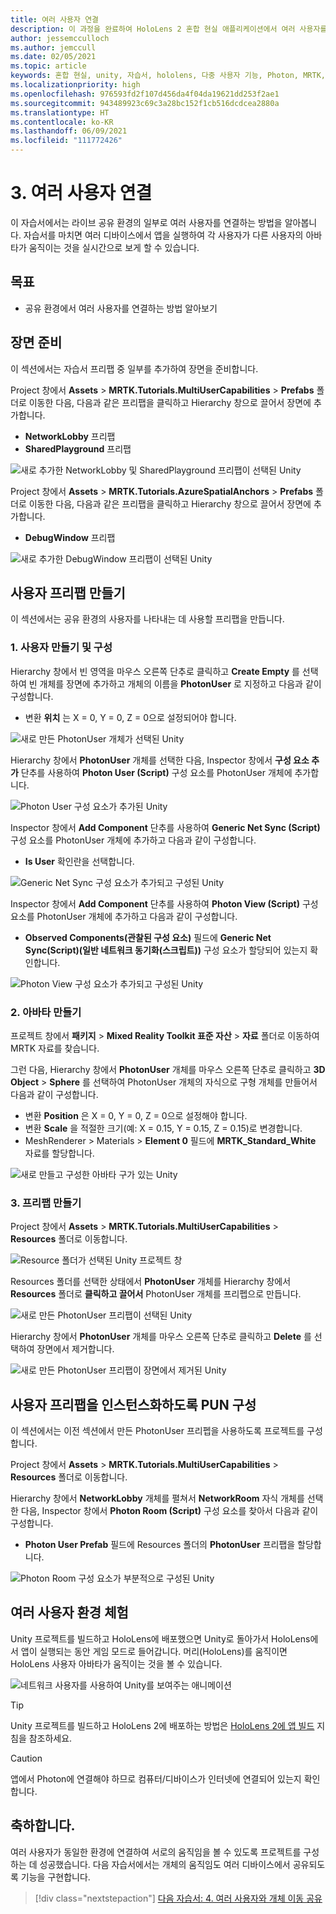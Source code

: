 ```yaml
---
title: 여러 사용자 연결
description: 이 과정을 완료하여 HoloLens 2 혼합 현실 애플리케이션에서 여러 사용자를 연결하는 방법을 알아봅니다.
author: jessemcculloch
ms.author: jemccull
ms.date: 02/05/2021
ms.topic: article
keywords: 혼합 현실, unity, 자습서, hololens, 다중 사용자 기능, Photon, MRTK, mixed reality toolkit, UWP, Azure spatial anchors
ms.localizationpriority: high
ms.openlocfilehash: 976593fd2f107d456da4f04da19621dd253f2ae1
ms.sourcegitcommit: 943489923c69c3a28bc152f1cb516dcdcea2880a
ms.translationtype: HT
ms.contentlocale: ko-KR
ms.lasthandoff: 06/09/2021
ms.locfileid: "111772426"
---
```

# <a name="3-connecting-multiple-users"></a>3. 여러 사용자 연결

이 자습서에서는 라이브 공유 환경의 일부로 여러 사용자를 연결하는 방법을 알아봅니다. 자습서를 마치면 여러 디바이스에서 앱을 실행하여 각 사용자가 다른 사용자의 아바타가 움직이는 것을 실시간으로 보게 할 수 있습니다.

## <a name="objectives"></a>목표

* 공유 환경에서 여러 사용자를 연결하는 방법 알아보기

## <a name="preparing-the-scene"></a>장면 준비

이 섹션에서는 자습서 프리팹 중 일부를 추가하여 장면을 준비합니다.

Project 창에서 **Assets** > **MRTK.Tutorials.MultiUserCapabilities** > **Prefabs** 폴더로 이동한 다음, 다음과 같은 프리팹을 클릭하고 Hierarchy 창으로 끌어서 장면에 추가합니다.

* **NetworkLobby** 프리팹
* **SharedPlayground** 프리팹

![새로 추가한 NetworkLobby 및 SharedPlayground 프리팹이 선택된 Unity](images/mr-learning-sharing/sharing-03-section1-step1-1.png)

Project 창에서 **Assets** > **MRTK.Tutorials.AzureSpatialAnchors** > **Prefabs** 폴더로 이동한 다음, 다음과 같은 프리팹을 클릭하고 Hierarchy 창으로 끌어서 장면에 추가합니다.

* **DebugWindow** 프리팹

![새로 추가한 DebugWindow 프리팹이 선택된 Unity](images/mr-learning-sharing/sharing-03-section1-step1-2.png)

## <a name="creating-the-user-prefab"></a>사용자 프리팹 만들기

이 섹션에서는 공유 환경의 사용자를 나타내는 데 사용할 프리팹을 만듭니다.

### <a name="1-create-and-configure-the-user"></a>1. 사용자 만들기 및 구성

Hierarchy 창에서 빈 영역을 마우스 오른쪽 단추로 클릭하고 **Create Empty** 를 선택하여 빈 개체를 장면에 추가하고 개체의 이름을 **PhotonUser** 로 지정하고 다음과 같이 구성합니다.

* 변환 **위치** 는 X = 0, Y = 0, Z = 0으로 설정되어야 합니다.

![새로 만든 PhotonUser 개체가 선택된 Unity](images/mr-learning-sharing/sharing-03-section2-step1-1.png)

Hierarchy 창에서 **PhotonUser** 개체를 선택한 다음, Inspector 창에서 **구성 요소 추가** 단추를 사용하여 **Photon User (Script)** 구성 요소를 PhotonUser 개체에 추가합니다.

![Photon User 구성 요소가 추가된 Unity](images/mr-learning-sharing/sharing-03-section2-step1-2.png)

Inspector 창에서 **Add Component** 단추를 사용하여 **Generic Net Sync (Script)** 구성 요소를 PhotonUser 개체에 추가하고 다음과 같이 구성합니다.

* **Is User** 확인란을 선택합니다.

![Generic Net Sync 구성 요소가 추가되고 구성된 Unity](images/mr-learning-sharing/sharing-03-section2-step1-3.png)

Inspector 창에서 **Add Component** 단추를 사용하여 **Photon View (Script)** 구성 요소를 PhotonUser 개체에 추가하고 다음과 같이 구성합니다.

* **Observed Components(관찰된 구성 요소)** 필드에 **Generic Net Sync(Script)(일반 네트워크 동기화(스크립트))** 구성 요소가 할당되어 있는지 확인합니다.

![Photon View 구성 요소가 추가되고 구성된 Unity](images/mr-learning-sharing/sharing-03-section2-step1-4.png)

### <a name="2-create-the-avatar"></a>2. 아바타 만들기

프로젝트 창에서 **패키지** > **Mixed Reality Toolkit 표준 자산** > **자료** 폴더로 이동하여 MRTK 자료를 찾습니다.

그런 다음, Hierarchy 창에서 **PhotonUser** 개체를 마우스 오른쪽 단추로 클릭하고 **3D Object** > **Sphere** 를 선택하여 PhotonUser 개체의 자식으로 구형 개체를 만들어서 다음과 같이 구성합니다.

* 변환 **Position** 은 X = 0, Y = 0, Z = 0으로 설정해야 합니다.
* 변환 **Scale** 을 적절한 크기(예: X = 0.15, Y = 0.15, Z = 0.15)로 변경합니다.
* MeshRenderer > Materials > **Element 0** 필드에 **MRTK_Standard_White** 자료를 할당합니다.

![새로 만들고 구성한 아바타 구가 있는 Unity](images/mr-learning-sharing/sharing-03-section2-step2-1.png)

### <a name="3-create-the-prefab"></a>3. 프리팹 만들기

Project 창에서 **Assets** > **MRTK.Tutorials.MultiUserCapabilities** > **Resources** 폴더로 이동합니다.

![Resource 폴더가 선택된 Unity 프로젝트 창](images/mr-learning-sharing/sharing-03-section2-step3-1.png)

Resources 폴더를 선택한 상태에서 **PhotonUser** 개체를 Hierarchy 창에서 **Resources** 폴더로 **클릭하고 끌어서** PhotonUser 개체를 프리펩으로 만듭니다.

![새로 만든 PhotonUser 프리팹이 선택된 Unity](images/mr-learning-sharing/sharing-03-section2-step3-2.png)

Hierarchy 창에서 **PhotonUser** 개체를 마우스 오른쪽 단추로 클릭하고 **Delete** 를 선택하여 장면에서 제거합니다.

![새로 만든 PhotonUser 프리팹이 장면에서 제거된 Unity](images/mr-learning-sharing/sharing-03-section2-step3-3.png)

## <a name="configuring-pun-to-instantiate-the-user-prefab"></a>사용자 프리팹을 인스턴스화하도록 PUN 구성

이 섹션에서는 이전 섹션에서 만든 PhotonUser 프리펩을 사용하도록 프로젝트를 구성합니다.

Project 창에서 **Assets** > **MRTK.Tutorials.MultiUserCapabilities** > **Resources** 폴더로 이동합니다.

Hierarchy 창에서 **NetworkLobby** 개체를 펼쳐서 **NetworkRoom** 자식 개체를 선택한 다음, Inspector 창에서 **Photon Room (Script)** 구성 요소를 찾아서 다음과 같이 구성합니다.

* **Photon User Prefab** 필드에 Resources 폴더의 **PhotonUser** 프리팹을 할당합니다.

![Photon Room 구성 요소가 부분적으로 구성된 Unity](images/mr-learning-sharing/sharing-03-section3-step1-1.png)

## <a name="trying-the-experience-with-multiple-users"></a>여러 사용자 환경 체험

Unity 프로젝트를 빌드하고 HoloLens에 배포했으면 Unity로 돌아가서 HoloLens에서 앱이 실행되는 동안 게임 모드로 들어갑니다. 머리(HoloLens)를 움직이면 HoloLens 사용자 아바타가 움직이는 것을 볼 수 있습니다.

![네트워크 사용자를 사용하여 Unity를 보여주는 애니메이션](images/mr-learning-sharing/sharing-03-section4-step1-1.gif)

> [!TIP]
> Unity 프로젝트를 빌드하고 HoloLens 2에 배포하는 방법은 [HoloLens 2에 앱 빌드](mr-learning-base-02.md#building-your-application-to-your-hololens-2) 지침을 참조하세요.

> [!CAUTION]
> 앱에서 Photon에 연결해야 하므로 컴퓨터/디바이스가 인터넷에 연결되어 있는지 확인합니다.

## <a name="congratulations"></a>축하합니다.

여러 사용자가 동일한 환경에 연결하여 서로의 움직임을 볼 수 있도록 프로젝트를 구성하는 데 성공했습니다. 다음 자습서에서는 개체의 움직임도 여러 디바이스에서 공유되도록 기능을 구현합니다.

> [!div class="nextstepaction"]
> [다음 자습서: 4. 여러 사용자와 개체 이동 공유](mr-learning-sharing-04.md)
